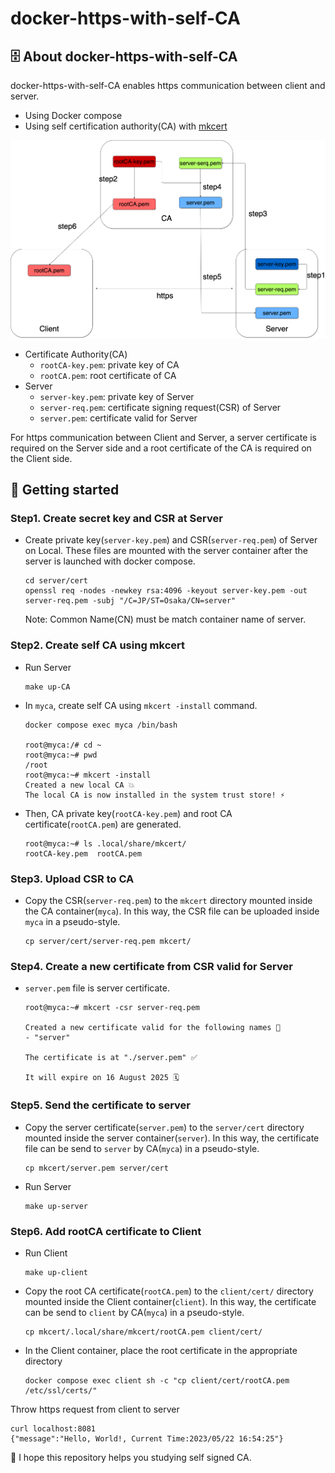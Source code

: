 # docker-https-with-self-CA

## 🗄 About docker-https-with-self-CA

docker-https-with-self-CA enables https communication between client and server.

- Using Docker compose
- Using self certification authority(CA) with [mkcert](https://github.com/FiloSottile/mkcert)

![diagram of https communication](./docs/docs.png)

- Certificate Authority(CA)
  - `rootCA-key.pem`: private key of CA
  - `rootCA.pem`: root certificate of CA
- Server
  - `server-key.pem`: private key of Server
  - `server-req.pem`: certificate signing request(CSR) of Server
  - `server.pem`: certificate valid for Server

For https communication between Client and Server, a server certificate is required on the Server side and a root certificate of the CA is required on the Client side.

## 👟 Getting started

### Step1. Create secret key and CSR at Server

- Create private key(`server-key.pem`) and CSR(`server-req.pem`) of Server on Local. These files are mounted with the server container after the server is launched with docker compose.

    ``` shell
    cd server/cert
    openssl req -nodes -newkey rsa:4096 -keyout server-key.pem -out server-req.pem -subj "/C=JP/ST=Osaka/CN=server"
    ```

    Note: Common Name(CN) must be match container name of server.

### Step2. Create self CA using mkcert

- Run Server

    ``` shell
    make up-CA
    ```

- In `myca`, create self CA using `mkcert -install` command.

    ``` shell
    docker compose exec myca /bin/bash

    root@myca:/# cd ~
    root@myca:~# pwd
    /root
    root@myca:~# mkcert -install
    Created a new local CA 💥
    The local CA is now installed in the system trust store! ⚡️
    ```

- Then, CA private key(`rootCA-key.pem`) and root CA certificate(`rootCA.pem`) are generated.

    ``` shell
    root@myca:~# ls .local/share/mkcert/
    rootCA-key.pem	rootCA.pem
    ```

### Step3. Upload CSR to CA

- Copy the CSR(`server-req.pem`) to the `mkcert` directory mounted inside the CA container(`myca`). In this way, the CSR file can be uploaded inside `myca` in a pseudo-style.

    ``` shell
    cp server/cert/server-req.pem mkcert/
    ```

### Step4. Create a new certificate from CSR valid for Server

- `server.pem` file is server certificate.

    ``` shell
    root@myca:~# mkcert -csr server-req.pem

    Created a new certificate valid for the following names 📜
    - "server"

    The certificate is at "./server.pem" ✅

    It will expire on 16 August 2025 🗓
    ```

### Step5. Send the certificate to server

- Copy the server certificate(`server.pem`) to the `server/cert` directory mounted inside the server container(`server`). In this way, the certificate file can be send to `server` by CA(`myca`) in a pseudo-style.

    ``` shell
    cp mkcert/server.pem server/cert
    ```

- Run Server

    ``` shell
    make up-server
    ```

### Step6. Add rootCA certificate to Client

- Run Client

    ``` shell
    make up-client
    ```

- Copy the root CA certificate(`rootCA.pem`) to the `client/cert/` directory mounted inside the Client container(`client`). In this way, the certificate can be send to `client` by CA(`myca`) in a pseudo-style.

    ``` shell
    cp mkcert/.local/share/mkcert/rootCA.pem client/cert/
    ```

- In the Client container, place the root certificate in the appropriate directory

    ``` shell
    docker compose exec client sh -c "cp client/cert/rootCA.pem  /etc/ssl/certs/"
    ```


Throw https request from client to server

``` shell
curl localhost:8081
{"message":"Hello, World!, Current Time:2023/05/22 16:54:25"}
```

🐶 I hope this repository helps you studying self signed CA.
